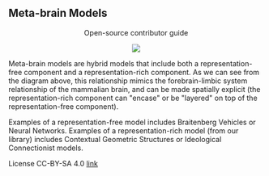 ## Meta-brain Models
<p align="center">
Open-source contributor guide  
</p>
<p align="center">
  <img src="https://github.com/Orthogonal-Research-Lab/Meta-brain-Models/blob/master/Assets%20and%20Media/Meta-brain%20Model%20I.png"><BR> 
</p>  
  
Meta-brain models are hybrid models that include both a representation-free component and a representation-rich component. As we can see from the diagram above, this relationship mimics the forebrain-limbic system relationship of the mammalian brain, and can be made spatially explicit (the representation-rich component can "encase" or be "layered" on top of the representation-free component).

Examples of a representation-free model includes Braitenberg Vehicles or Neural Networks. Examples of a representation-rich model (from our library) includes Contextual Geometric Structures or Ideological Connectionist models.


 
License CC-BY-SA 4.0 [link](https://github.com/Orthogonal-Research-Lab/Meta-brain-Models/blob/master/CC-BY-SA%204.0%20License.md)  

